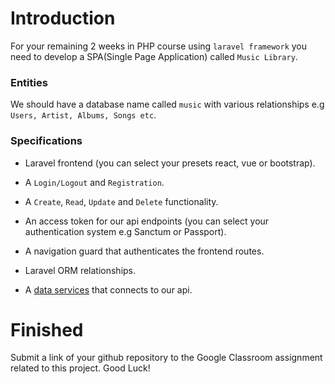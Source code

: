 # Introduction

For your remaining 2 weeks in PHP course using `laravel framework` you need to develop a SPA(Single Page Application) called `Music Library`.

### Entities

We should have a database name called `music` with various relationships e.g `Users, Artist, Albums, Songs etc`.

### Specifications

* Laravel frontend (you can select your presets react, vue or bootstrap).

* A `Login/Logout` and `Registration`.

* A `Create`, `Read`, `Update` and `Delete` functionality.

* An access token for our api endpoints (you can select your authentication system e.g Sanctum or Passport).

* A navigation guard that authenticates the frontend routes.

* Laravel ORM relationships.

* A [data services](https://bezkoder.com/vue-js-crud-app/) that connects to our api. 


# Finished

Submit a link of your github repository to the Google Classroom assignment related to this project. Good Luck!
